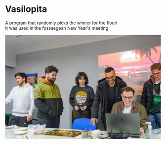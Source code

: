 # Vasilopita
A program that randomly picks the winner for the flouri <br>
It was used in the fossaegean New Year's meeting

<img src="/img/IMG_6460.jpeg" title="meeting" alt="meeting">
